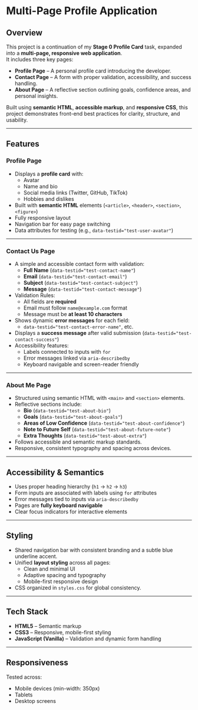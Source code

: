# Multi-Page Profile Application

## Overview
This project is a continuation of my **Stage 0 Profile Card** task, expanded into a **multi-page, responsive web application**.  
It includes three key pages:  
- **Profile Page** – A personal profile card introducing the developer.  
- **Contact Page** – A form with proper validation, accessibility, and success handling.  
- **About Page** – A reflective section outlining goals, confidence areas, and personal insights.

Built using **semantic HTML**, **accessible markup**, and **responsive CSS**, this project demonstrates front-end best practices for clarity, structure, and usability.

---

## Features

### Profile Page
- Displays a **profile card** with:
  - Avatar  
  - Name and bio  
  - Social media links (Twitter, GitHub, TikTok)  
  - Hobbies and dislikes  
- Built with **semantic HTML** elements (`<article>`, `<header>`, `<section>`, `<figure>`)
- Fully responsive layout
- Navigation bar for easy page switching
- Data attributes for testing (e.g., `data-testid="test-user-avatar"`)

---

### Contact Us Page
- A simple and accessible contact form with validation:
  - **Full Name** (`data-testid="test-contact-name"`)
  - **Email** (`data-testid="test-contact-email"`)
  - **Subject** (`data-testid="test-contact-subject"`)
  - **Message** (`data-testid="test-contact-message"`)
- Validation Rules:
  - All fields are **required**
  - Email must follow `name@example.com` format
  - Message must be **at least 10 characters**
- Shows dynamic **error messages** for each field:
  - `data-testid="test-contact-error-name"`, etc.
- Displays a **success message** after valid submission (`data-testid="test-contact-success"`)
- Accessibility features:
  - Labels connected to inputs with `for`
  - Error messages linked via `aria-describedby`
  - Keyboard navigable and screen-reader friendly

---

### About Me Page
- Structured using semantic HTML with `<main>` and `<section>` elements.
- Reflective sections include:
  - **Bio** (`data-testid="test-about-bio"`)
  - **Goals** (`data-testid="test-about-goals"`)
  - **Areas of Low Confidence** (`data-testid="test-about-confidence"`)
  - **Note to Future Self** (`data-testid="test-about-future-note"`)
  - **Extra Thoughts** (`data-testid="test-about-extra"`)
- Follows accessible and semantic markup standards.
- Responsive, consistent typography and spacing across devices.

---

## Accessibility & Semantics
- Uses proper heading hierarchy (`h1` → `h2` → `h3`)
- Form inputs are associated with labels using `for` attributes
- Error messages tied to inputs via `aria-describedby`
- Pages are **fully keyboard navigable**
- Clear focus indicators for interactive elements

---

## Styling
- Shared navigation bar with consistent branding and a subtle blue underline accent.
- Unified **layout styling** across all pages:
  - Clean and minimal UI
  - Adaptive spacing and typography
  - Mobile-first responsive design
- CSS organized in `styles.css` for global consistency.

---

## Tech Stack
- **HTML5** – Semantic markup
- **CSS3** – Responsive, mobile-first styling
- **JavaScript (Vanilla)** – Validation and dynamic form handling

---

## Responsiveness
Tested across:
- Mobile devices (min-width: 350px)
- Tablets
- Desktop screens